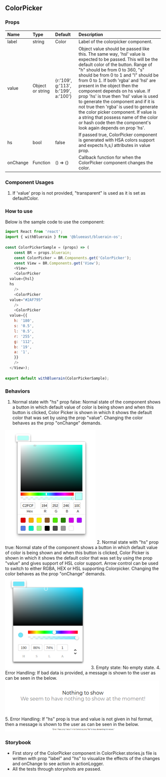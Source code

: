 ## ColorPicker
### Props

| Name | Type | Default | Description |
|:-----|:-----|:--------|:------------|
| label | string | Color | Label of the colorpicker component. |
| value | Object or string | {r:'109', g:'113', b:'199', a:'100'} | Object value should be passed like this. The same way, 'hsl' value is expected to be passed. This will be the default color of the button. Range of "h" should be from 0 to 360, "s" should be from 0 to 1 and "l" should be from 0 to 1. If both 'rgba' and 'hsl' are present in the object then the component depends on hs value. If prop 'hs' is true then 'hsl' value is used to generate the component and if it is not true then 'rgba' is used to generate the color picker component. If value is a string that possess name of the color or hash code then the component's look again depends on prop 'hs'.  |
| hs | bool | false | If passed true, ColorPicker component is generated with HSA colors support and expects h,s,l attributes in value prop. |
| onChange | Function | () => {} | Callback function for when the ColorPicker component changes the color. |


### Component Usages
1. If 'value' prop is not provided, "transparent" is used as it is set as defaultColor.

### How to use
Below is the sample code to use the component:

```JavaScript
import React from 'react';
import { withBluerain } from '@blueeast/bluerain-os';

const ColorPickerSample = (props) => (
    const BR = props.bluerain;
    const ColorPicker = BR.Components.get('ColorPicker');
    const View = BR.Components.get('View');
    <View>
    <ColorPicker
  value={hsl}
  hs
	/>
    <ColorPicker
  value="#2AF795"
    />
    <ColorPicker
  value={{
	h: '180',
	s: '0.5',
	l: '0.5',
	r: '255',
	g: '112',
	b: '19',
	a: '1',
    }}
    />
  </View>);

export default withBluerain(ColorPickerSample);
```
### Behaviors
1. Normal state with "hs" prop false: Normal state of the component shows a button in which default value of color is being shown and when this button is clicked, Color Picker is shown in which it shows the default color that was set by using the prop "value". Changing the color behaves as the prop "onChange" demands.  
<img src='ColorPicker.png'/>
2. Normal state with "hs" prop true: Normal state of the component shows a button in which default value of color is being shown and when this button is clicked, Color Picker is shown in which it shows the default color that was set by using the prop "value" and gives support of HSL color support. Arrow control can be used to switch to either RGBA, HEX or HSL supporting Colorpicker. Changing the color behaves as the prop "onChange" demands.  
<img src='HSColorPicker.png'/>
3. Empty state: No empty state.
4. Error Handling: If bad data is provided, a message is shown to the user as can be seen in the below.  
<img src='BadData.png'/>
5. Error Handling: If "hs" prop is true and value is not given in hsl format, then a message is shown to the user as can be seen in the below.  
<img src='HSLError.png'/>

### Storybook
- First story of the ColorPicker component in ColorPicker.stories.js file is written with prop "label" and "hs" to visualize the effects of the changes and onChange to see action in actionLogger.
- All the tests through storyshots are passed.
